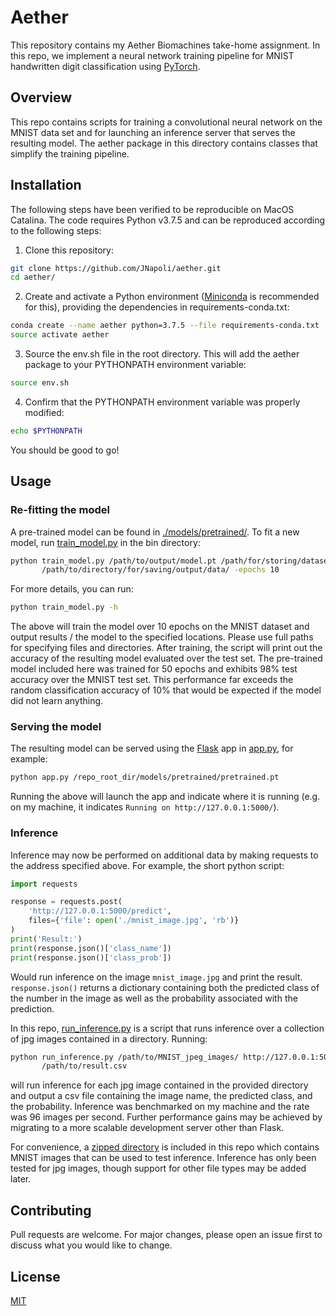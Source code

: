 # Aether
This repository contains my Aether Biomachines take-home assignment. In this
repo, we implement a neural network training pipeline for MNIST handwritten
digit classification using [PyTorch](https://pytorch.org/).

## Overview

This repo contains scripts for training a convolutional neural
network on the MNIST data set and for launching an inference server that
serves the resulting model. The aether package in this directory contains
classes that simplify the training pipeline.

## Installation

The following steps have been verified to be reproducible on MacOS Catalina.
The code requires Python v3.7.5 and can be reproduced according to the following
steps:

1. Clone this repository:
```bash
git clone https://github.com/JNapoli/aether.git
cd aether/
```

2. Create and activate a Python environment ([Miniconda](https://docs.conda.io/en/latest/miniconda.html)
 is recommended for this), providing the dependencies in requirements-conda.txt:

```bash
conda create --name aether python=3.7.5 --file requirements-conda.txt
source activate aether
```


3. Source the env.sh file in the root directory. This will add the aether
package to your PYTHONPATH environment variable:
```bash
source env.sh
```

4. Confirm that the PYTHONPATH environment variable was properly modified:
```bash
echo $PYTHONPATH
```

You should be good to go!


## Usage

### Re-fitting the model

A pre-trained model can be found in [./models/pretrained/](./models/pretrained/).
To fit a new model, run [train_model.py](./bin/train_model.py) in the bin directory:
```bash
python train_model.py /path/to/output/model.pt /path/for/storing/datasets/ \
       /path/to/directory/for/saving/output/data/ -epochs 10
```

For more details, you can run:
```bash
python train_model.py -h
```

The above will train the model over 10 epochs on the MNIST dataset
and output results / the model to the specified locations. Please use
full paths for specifying files and directories. After training, the script will
print out the accuracy of the resulting model evaluated over the test set.
The pre-trained model included here was trained for 50 epochs and exhibits
98% test accuracy over the MNIST test set. This performance far exceeds the
random classification accuracy of 10% that would be expected if the model did
not learn anything.

### Serving the model
The resulting model can be served using the [Flask](https://flask.palletsprojects.com/en/1.1.x/)
app in [app.py](./bin/app.py), for example:

```bash
python app.py /repo_root_dir/models/pretrained/pretrained.pt
```

Running the above will launch the app and indicate where it is running (e.g. on my
machine, it indicates ```Running on http://127.0.0.1:5000/```).

### Inference
Inference may now be performed on additional data by making requests to the address
specified above. For example, the short python script:

```python
import requests

response = requests.post(
    'http://127.0.0.1:5000/predict',
    files={'file': open('./mnist_image.jpg', 'rb')}
)
print('Result:')
print(response.json()['class_name'])
print(response.json()['class_prob'])
```
Would run inference on the image ```mnist_image.jpg``` and print the result.
```response.json()``` returns a dictionary containing both the predicted
class of the number in the image as well as the probability associated with the
prediction.

In this repo, [run_inference.py](./bin/run_inference.py) is a script that runs
inference over a collection of jpg images contained in a directory. Running:

```bash
python run_inference.py /path/to/MNIST_jpeg_images/ http://127.0.0.1:5000/predict \
       /path/to/result.csv
```

will run inference for each jpg image contained in the provided directory and output
a csv file containing the image name, the predicted class, and the probability.
Inference was benchmarked on my machine and the rate was 96 images per second.
Further performance gains may be achieved by migrating to a more scalable development
server other than Flask.

For convenience, a [zipped directory](./data/MNIST_jpeg_for_inference.zip)
is included in this repo which contains MNIST images that can be used to test inference.
Inference has only been tested for jpg images, though support for other file types
may be added later.

## Contributing
Pull requests are welcome. For major changes, please open an issue first to
discuss what you would like to change.


## License
[MIT](https://choosealicense.com/licenses/mit/)
